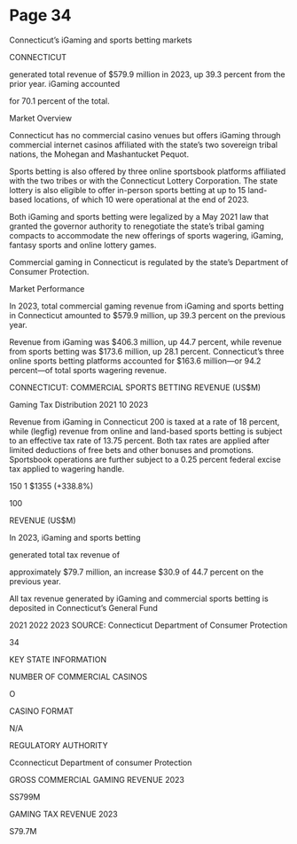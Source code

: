 # Page 34

Connecticut’s iGaming and sports betting markets

CONNECTICUT

generated total revenue of $579.9 million in 2023, up
39.3 percent from the prior year. iGaming accounted

for 70.1 percent of the total.

Market Overview

Connecticut has no commercial casino venues but offers iGaming through
commercial internet casinos affiliated with the state’s two sovereign tribal
nations, the Mohegan and Mashantucket Pequot.

Sports betting is also offered by three online sportsbook platforms affiliated
with the two tribes or with the Connecticut Lottery Corporation. The state
lottery is also eligible to offer in-person sports betting at up to 15 land-based
locations, of which 10 were operational at the end of 2023.

Both iGaming and sports betting were legalized by a May 2021 law that granted
the governor authority to renegotiate the state’s tribal gaming compacts to
accommodate the new offerings of sports wagering, iGaming, fantasy sports and
online lottery games.

Commercial gaming in Connecticut is regulated by the state’s Department of
Consumer Protection.

Market Performance

In 2023, total commercial gaming revenue from iGaming and sports betting in
Connecticut amounted to $579.9 million, up 39.3 percent on the previous year.

Revenue from iGaming was $406.3 million, up 44.7 percent, while revenue
from sports betting was $173.6 million, up 28.1 percent. Connecticut’s
three online sports betting platforms accounted for $163.6 million—or 94.2
percent—of total sports wagering revenue.

CONNECTICUT: COMMERCIAL
SPORTS BETTING REVENUE (US$M)

Gaming Tax Distribution
2021 10 2023

Revenue from iGaming in Connecticut
200 is taxed at a rate of 18 percent, while
(legfig) revenue from online and land-based
sports betting is subject to an effective
tax rate of 13.75 percent. Both tax rates
are applied after limited deductions
of free bets and other bonuses and
promotions. Sportsbook operations are
further subject to a 0.25 percent federal
excise tax applied to wagering handle.

150 1 $1355
(+338.8%)

100

REVENUE (US$M)

In 2023, iGaming and sports betting

generated total tax revenue of

approximately $79.7 million, an increase
$30.9 of 44.7 percent on the previous year.

All tax revenue generated by iGaming
and commercial sports betting is
deposited in Connecticut’s General Fund

2021 2022 2023
SOURCE: Connecticut Department of Consumer Protection

34

KEY STATE INFORMATION

NUMBER OF COMMERCIAL CASINOS

O

CASINO FORMAT

N/A

REGULATORY AUTHORITY

Cconnecticut
Department of
consumer Protection

GROSS COMMERCIAL GAMING REVENUE 2023

SS799M

GAMING TAX REVENUE 2023

S79.7M
